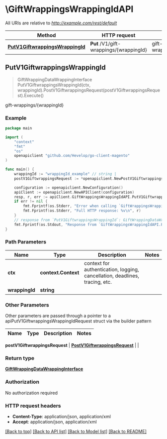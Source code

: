 # \GiftWrappingsWrappingIdAPI

All URIs are relative to *http://example.com/rest/default*

Method | HTTP request | Description
------------- | ------------- | -------------
[**PutV1GiftwrappingsWrappingId**](GiftWrappingsWrappingIdAPI.md#PutV1GiftwrappingsWrappingId) | **Put** /V1/gift-wrappings/{wrappingId} | gift-wrappings/{wrappingId}



## PutV1GiftwrappingsWrappingId

> GiftWrappingDataWrappingInterface PutV1GiftwrappingsWrappingId(ctx, wrappingId).PostV1GiftwrappingsRequest(postV1GiftwrappingsRequest).Execute()

gift-wrappings/{wrappingId}



### Example

```go
package main

import (
	"context"
	"fmt"
	"os"
	openapiclient "github.com/Hevelop/go-client-magento"
)

func main() {
	wrappingId := "wrappingId_example" // string | 
	postV1GiftwrappingsRequest := *openapiclient.NewPostV1GiftwrappingsRequest(*openapiclient.NewGiftWrappingDataWrappingInterface("Design_example", int32(123), float32(123))) // PostV1GiftwrappingsRequest |  (optional)

	configuration := openapiclient.NewConfiguration()
	apiClient := openapiclient.NewAPIClient(configuration)
	resp, r, err := apiClient.GiftWrappingsWrappingIdAPI.PutV1GiftwrappingsWrappingId(context.Background(), wrappingId).PostV1GiftwrappingsRequest(postV1GiftwrappingsRequest).Execute()
	if err != nil {
		fmt.Fprintf(os.Stderr, "Error when calling `GiftWrappingsWrappingIdAPI.PutV1GiftwrappingsWrappingId``: %v\n", err)
		fmt.Fprintf(os.Stderr, "Full HTTP response: %v\n", r)
	}
	// response from `PutV1GiftwrappingsWrappingId`: GiftWrappingDataWrappingInterface
	fmt.Fprintf(os.Stdout, "Response from `GiftWrappingsWrappingIdAPI.PutV1GiftwrappingsWrappingId`: %v\n", resp)
}
```

### Path Parameters


Name | Type | Description  | Notes
------------- | ------------- | ------------- | -------------
**ctx** | **context.Context** | context for authentication, logging, cancellation, deadlines, tracing, etc.
**wrappingId** | **string** |  | 

### Other Parameters

Other parameters are passed through a pointer to a apiPutV1GiftwrappingsWrappingIdRequest struct via the builder pattern


Name | Type | Description  | Notes
------------- | ------------- | ------------- | -------------

 **postV1GiftwrappingsRequest** | [**PostV1GiftwrappingsRequest**](PostV1GiftwrappingsRequest.md) |  | 

### Return type

[**GiftWrappingDataWrappingInterface**](GiftWrappingDataWrappingInterface.md)

### Authorization

No authorization required

### HTTP request headers

- **Content-Type**: application/json, application/xml
- **Accept**: application/json, application/xml

[[Back to top]](#) [[Back to API list]](../README.md#documentation-for-api-endpoints)
[[Back to Model list]](../README.md#documentation-for-models)
[[Back to README]](../README.md)

